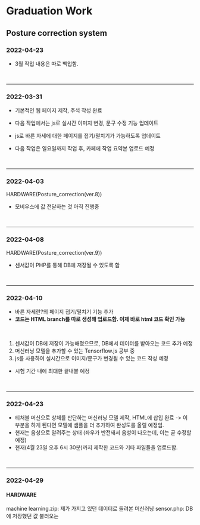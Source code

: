 # Graduation Work

## Posture correction system

### 2022-04-23
- 3월 작업 내용은 따로 백업함.

<br/>

--- 
### 2022-03-31
- 기본적인 웹 페이지 제작, 주석 작성 완료

- 다음 작업에서는 js로 실시간 이미지 변경, 문구 수정 기능 업데이트
- js로 바른 자세에 대한 페이지를 접기/펼치기가 가능하도록 업데이트

* 다음 작업은 일요일까지 작업 후, 카페에 작업 요약본 업로드 예정

<br />

---
### 2022-04-03
HARDWARE(Posture_correction(ver.8))
- 모비우스에 값 전달하는 것 아직 진행중

<br />

---
### 2022-04-08
HARDWARE(Posture_correction(ver.9))
- 센서값이 PHP를 통해 DB에 저장될 수 있도록 함

<br />

---
### 2022-04-10
- 바른 자세란?의 페이지 접기/펼치기 기능 추가
- **코드는 HTML branch를 따로 생성해 업로드함. 이제 바로 html 코드 확인 가능**
<br/>

1. 센서값이 DB에 저장이 가능해졌으므로, DB에서 데이터를 받아오는 코드 추가 예정
2. 머신러닝 모델을 추가할 수 있는 Tensorflow.js 공부 중
3. js를 사용하여 실시간으로 이미지/문구가 변경될 수 있는 코드 작성 예정
- 시험 기간 내에 최대한 끝내볼 예정

<br />

---
### 2022-04-23
- 티처블 머신으로 상체를 판단하는 머신러닝 모델 제작, HTML에 삽입 완료 -> 이 부분을 하게 된다면 모델에 샘플을 더 추가하여 완성도를 올릴 예정임.
- 현재는 음성으로 알려주는 상태 (좌우가 반전돼서 음성이 나오는데, 이는 곧 수정할 예정)
- 현재(4월 23일 오후 6시 30분)까지 제작한 코드와 기타 파일들을 업로드함.

<br />

---
### 2022-04-29
#### HARDWARE
machine learning.zip: 제가 가지고 있던 데이터로 돌려본 머신러닝
sensor.php: DB에 저장했던 값 불러오는 
